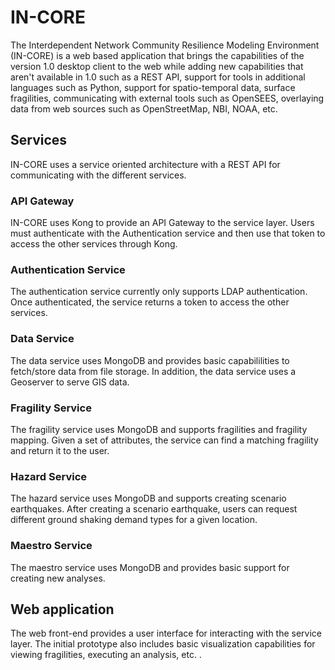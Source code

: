 # IN-CORE

The Interdependent Network Community Resilience Modeling Environment (IN-CORE) is a web based application that brings 
the capabilities of the version 1.0 desktop client to the web while adding new capabilities that aren't available in 
1.0 such as a REST API, support for tools in additional languages such as Python, support for spatio-temporal data, 
surface fragilities, communicating with external tools such as OpenSEES, overlaying data from web sources such as 
OpenStreetMap, NBI, NOAA, etc.

## Services

IN-CORE uses a service oriented architecture with a REST API for communicating with the different services.  

### API Gateway
IN-CORE uses Kong to provide an API Gateway to the service layer. Users must authenticate with the Authentication 
service and then use that token to access the other services through Kong.

### Authentication Service
The authentication service currently only supports LDAP authentication. Once authenticated, the service returns a 
token to access the other services. 

### Data Service
The data service uses MongoDB and provides basic capabililities to fetch/store data from file storage. In addition, the
data service uses a Geoserver to serve GIS data.

### Fragility Service
The fragility service uses MongoDB and supports fragilities and fragility mapping. Given a set of attributes, the 
service can find a matching fragility and return it to the user.

### Hazard Service
The hazard service uses MongoDB and supports creating scenario earthquakes. After creating a scenario earthquake, users 
can request different ground shaking demand types for a given location.

### Maestro Service
The maestro service uses MongoDB and provides basic support for creating new analyses. 

## Web application

The web front-end provides a user interface for interacting with the service layer. The initial prototype also includes
basic visualization capabilities for viewing fragilities, executing an analysis, etc. .
